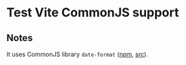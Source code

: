 # Test Vite CommonJS support

## Notes

It uses CommonJS library `date-format`
([npm](https://www.npmjs.com/package/date-format),
[src](https://github.com/nomiddlename/date-format)).
